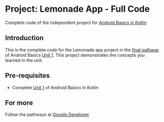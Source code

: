 Project: Lemonade App - Full Code
==================================

Complete code of the independent project for [Android Basics in Kotlin](https://developer.android.com/courses/android-basics-kotlin/course)

Introduction
------------

This is the complete code for the Lemonade app project in the [final pathway](https://developer.android.com/courses/pathways/android-basics-kotlin-four) of Android Basics [Unit 1](https://developer.android.com/courses/android-basics-kotlin/unit-1). This project demonstrates the concepts you learned in the unit.

Pre-requisites
--------------

- Complete [Unit 1](https://developer.android.com/courses/android-basics-kotlin/unit-1) of Android Basics in Kotlin

For more
--------------

Follow the pathways at [Google Developer](https://developers.google.com/learn/pathways)

